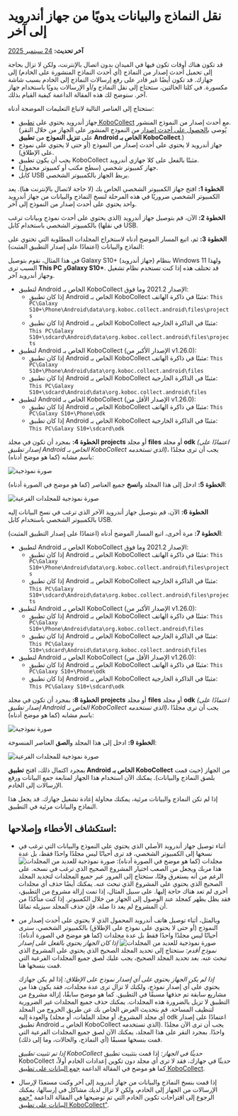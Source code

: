 # نقل النماذج والبيانات يدويًا من جهاز أندرويد إلى آخر
**آخر تحديث:** <a href="https://github.com/kobotoolbox/docs/blob/7def5f54e2441b05b4a2163e682bdd146fa781e1/source/transferring_forms.md" class="reference">24 سبتمبر 2025</a>

قد تكون هناك أوقات تكون فيها في الميدان بدون اتصال بالإنترنت، ولكن لا تزال بحاجة إلى تحميل أحدث إصدار من النماذج (أي أحدث النماذج المنشورة على الخادم) إلى جهازك. قد تكون أيضًا غير قادر على رفع إرسالات النماذج إلى الخادم بسبب شاشة مكسورة. في كلتا الحالتين، ستحتاج إلى نقل النماذج و/أو الإرسالات يدويًا باستخدام جهاز آخر. ستوضح لك هذه المقالة الداعمة كيفية القيام بذلك.

ستحتاج إلى العناصر التالية لاتباع التعليمات الموضحة أدناه:

-   جهاز أندرويد يحتوي على [تطبيق KoboCollect](https://support.kobotoolbox.org/kobocollect_on_android_latest.html) مع أحدث إصدار من النموذج المنشور. (يُوصى [بالحصول على أحدث إصدار](https://support.kobotoolbox.org/data_collection_kobocollect.html#downloading-forms) من النموذج المنشور على الجهاز من خلال النقر على **تنزيل النموذج** من **تطبيق Android الخاص بـ KoboCollect**.)
-   جهاز أندرويد لا يحتوي على أحدث إصدار من النموذج (أو حتى لا يحتوي على نموذج على الإطلاق).
-   يجب أن يكون تطبيق KoboCollect مثبتًا بالفعل على كلا جهازي أندرويد.
-   جهاز كمبيوتر شخصي (سطح مكتب أو كمبيوتر محمول).
-   كابل USB يربط الجهاز بالكمبيوتر الشخصي.

**الخطوة 1:** افتح جهاز الكمبيوتر الشخصي الخاص بك (لا حاجة لاتصال بالإنترنت هنا). يعد الكمبيوتر الشخصي ضروريًا في هذه المرحلة لنسخ النماذج والبيانات من جهاز أندرويد واحد يحتوي على أحدث إصدار من النموذج إلى آخر.

**الخطوة 2:** الآن، قم بتوصيل جهاز أندرويد (الذي يحتوي على أحدث نموذج وبيانات ترغب في نقلها) بالكمبيوتر الشخصي باستخدام كابل USB.

**الخطوة 3:** ثم، اتبع المسار الموضح أدناه لاستخراج المجلدات المطلوبة التي تحتوي على النماذج والبيانات (اعتمادًا على إصدار التطبيق المثبت):

<p class="note">
  في هذا المثال، نقوم بتوصيل Galaxy S10+ (جهاز أندرويد) بنظام Windows 11 ولهذا السبب ترى <strong>This PC</strong> و<strong>Galaxy S10+</strong>. قد تختلف هذه إذا كنت تستخدم نظام تشغيل وجهاز أندرويد آخر.
</p>

-   لتطبيق Android الخاص بـ KoboCollect الإصدار 2021.2 وما فوق:
    -   إذا كان تطبيق Android الخاص بـ KoboCollect مثبتًا في ذاكرة الهاتف:
        `This PC\Galaxy S10+\Phone\Android\data\org.koboc.collect.android\files\projects`
    -   إذا كان تطبيق Android الخاص بـ KoboCollect مثبتًا في الذاكرة الخارجية:
        `This PC\Galaxy S10+\sdcard\Android\data\org.koboc.collect.android\files\projects`
-   لتطبيق Android الخاص بـ KoboCollect (الإصدار الأكبر من v1.26.0):
    -   إذا كان تطبيق Android الخاص بـ KoboCollect مثبتًا في ذاكرة الهاتف:
        `This PC\Galaxy S10+\Phone\Android\data\org.koboc.collect.android\files`
    -   إذا كان تطبيق Android الخاص بـ KoboCollect مثبتًا في الذاكرة الخارجية:
        `This PC\Galaxy S10+\sdcard\Android\data\org.koboc.collect.android\files`
-   لتطبيق Android الخاص بـ KoboCollect (الإصدار الأقل من v1.26.0):
    -   إذا كان تطبيق Android الخاص بـ KoboCollect مثبتًا في ذاكرة الهاتف:
        `This PC\Galaxy S10+\Phone\odk`
    -   إذا كان تطبيق Android الخاص بـ KoboCollect مثبتًا في الذاكرة الخارجية:
        `This PC\Galaxy S10+\sdcard\odk`

**الخطوة 4:** بمجرد أن تكون في مجلد **projects** أو مجلد **files** أو مجلد **odk** _(اعتمادًا على إصدار تطبيق Android الخاص بـ KoboCollect الذي تستخدمه)_، يجب أن ترى مجلدًا باسم مشابه (كما هو موضح أدناه):

![صورة نموذجية](images/transferring_forms/sample_1_folder.png)

**الخطوة 5:** ادخل إلى هذا المجلد و**انسخ** جميع العناصر (كما هو موضح في الصورة أدناه):

![صورة نموذجية للمجلدات الفرعية](images/transferring_forms/sub_folders.png)

**الخطوة 6:** الآن، قم بتوصيل جهاز أندرويد الآخر الذي ترغب في نسخ البيانات إليه بالكمبيوتر الشخصي باستخدام كابل USB.

**الخطوة 7:** مرة أخرى، اتبع المسار الموضح أدناه (اعتمادًا على إصدار التطبيق المثبت):

-   لتطبيق Android الخاص بـ KoboCollect الإصدار 2021.2 وما فوق:
    -   إذا كان تطبيق Android الخاص بـ KoboCollect مثبتًا في ذاكرة الهاتف:
        `This PC\Galaxy S10+\Phone\Android\data\org.koboc.collect.android\files\projects`
    -   إذا كان تطبيق Android الخاص بـ KoboCollect مثبتًا في الذاكرة الخارجية:
        `This PC\Galaxy S10+\sdcard\Android\data\org.koboc.collect.android\files\projects`
-   لتطبيق Android الخاص بـ KoboCollect (الإصدار الأكبر من v1.26.0):
    -   إذا كان تطبيق Android الخاص بـ KoboCollect مثبتًا في ذاكرة الهاتف:
        `This PC\Galaxy S10+\Phone\Android\data\org.koboc.collect.android\files`
    -   إذا كان تطبيق Android الخاص بـ KoboCollect مثبتًا في الذاكرة الخارجية:
        `This PC\Galaxy S10+\sdcard\Android\data\org.koboc.collect.android\files`
-   لتطبيق Android الخاص بـ KoboCollect (الإصدار الأقل من v1.26.0):
    -   إذا كان تطبيق Android الخاص بـ KoboCollect مثبتًا في ذاكرة الهاتف:
        `This PC\Galaxy S10+\Phone\odk`
    -   إذا كان تطبيق Android الخاص بـ KoboCollect مثبتًا في الذاكرة الخارجية:
        `This PC\Galaxy S10+\sdcard\odk`

**الخطوة 8:** بمجرد أن تكون في مجلد **projects** أو مجلد **files** أو مجلد **odk** _(اعتمادًا على إصدار تطبيق Android الخاص بـ KoboCollect الذي تستخدمه)_، يجب أن ترى مجلدًا باسم مشابه (كما هو موضح أدناه):

![صورة نموذجية](images/transferring_forms/sample_2_folder.png)

**الخطوة 9:** ادخل إلى هذا المجلد و**الصق** العناصر المنسوخة:

![صورة نموذجية للمجلدات الفرعية](images/transferring_forms/sub_folders.png)

بمجرد اكتمال ذلك، افتح **تطبيق Android الخاص بـ KoboCollect** من الجهاز (حيث قمت بلصق النماذج والبيانات). يمكنك الآن استخدام هذا الجهاز لمتابعة جمع البيانات ورفع الإرسالات إلى الخادم.

<p class="note">
  إذا لم تكن النماذج والبيانات مرئية، يمكنك محاولة إعادة تشغيل جهازك. قد يجعل هذا النماذج والبيانات مرئية في التطبيق.
</p>

## استكشاف الأخطاء وإصلاحها:

-   أثناء توصيل جهاز أندرويد الأصلي الذي يحتوي على النموذج والبيانات التي ترغب في نسخها إلى الكمبيوتر الشخصي، قد ترى أحيانًا ليس مجلدًا واحدًا فقط، بل عدة مجلدات (كما هو موضح في الصورة أدناه):
    ![صورة نموذجية للعديد من المجلدات](images/transferring_forms/sample_many_folders.png)
    هذا مربك ويجعل من الصعب اختيار المشروع الصحيح الذي ترغب في نسخه. على الرغم من أنه يستغرق وقتًا، ستحتاج إلى المرور عبر جميع المجلدات لتحديد المجلد الصحيح الذي يحتوي على المشروع الذي تبحث عنه. يمكنك أيضًا حذف أي مجلدات أخرى لم تعد هناك حاجة إليها. على سبيل المثال، إذا تمت إزالة مشروع من التطبيق، فقد يظل يظهر كمجلد عند الوصول إلى الجهاز من خلال الكمبيوتر. إذا كنت متأكدًا من أن المشروع لم يعد ذا صلة، فإن حذف المجلد سيزيله تمامًا.

-   وبالمثل، أثناء توصيل هاتف أندرويد المحمول الذي لا يحتوي على أحدث إصدار من النموذج (أو حتى لا يحتوي على نموذج على الإطلاق) بالكمبيوتر الشخصي، سترى أحيانًا ليس مجلدًا واحدًا فقط بل عدة مجلدات (كما هو موضح في الصورة أدناه):
    ![صورة نموذجية للعديد من المجلدات](images/transferring_forms/sample_many_folders.png)
    _إذا كان الجهاز يحتوي بالفعل على إصدار نموذج أقدم:_ ستحتاج إلى تحديد المجلد الصحيح الذي يحتوي على المشروع الذي تبحث عنه. بعد تحديد المجلد الصحيح، يجب عليك لصق جميع المجلدات الفرعية التي قمت بنسخها هنا.

    _إذا لم يكن الجهاز يحتوي على أي إصدار نموذج على الإطلاق:_ إذا لم يكن جهازك يحتوي على أي إصدار نموذج، ولكنك لا تزال ترى عدة مجلدات، فقد يكون هذا من مشاريع سابقة تم حذفها مسبقًا في التطبيق. كما هو موضح سابقًا، إزالة مشروع من التطبيق لا تزيل بالضرورة هذه المجلدات. يمكنك حذف جميع المجلدات غير الضرورية لتنظيف المساحة. قم بتحديث العرض الخاص بك عن طريق الخروج من المجلد والعودة إليه (أي مجلد المشروع، أو مجلد الملفات، أو مجلد odk اعتمادًا على إصدار تطبيق Android الخاص بـ KoboCollect الذي تستخدمه). يجب أن ترى الآن مجلدًا واحدًا. بمجرد النقر على هذا المجلد، يمكنك الآن لصق جميع المجلدات الفرعية التي قمت بنسخها مسبقًا (أي النماذج، والحالات، وما إلى ذلك).

    _إذا تم تثبيت تطبيق KoboCollect حديثًا في الجهاز:_ إذا قمت بتثبيت تطبيق KoboCollect حديثًا في جهازك، فقد لا ترى أي مجلد دون تكوين إعدادات الخادم أولاً، كما هو موضح في المقالة الداعمة [جمع البيانات على تطبيق KoboCollect](kobocollect_on_android_latest).

-   إذا قمت بنسخ النماذج والبيانات من جهاز أندرويد إلى آخر وكنت مستعدًا لإرسال الإرسالات من الجهاز إلى الخادم، ولكن لا تزال لديك مشاكل في إرسالها، يمكنك الرجوع إلى اقتراحات تكوين الخادم التي تم توضيحها في المقالة الداعمة ["جمع البيانات على تطبيق KoboCollect"](kobocollect_on_android_latest).